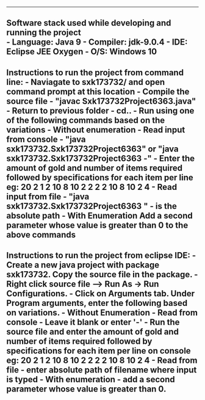 ------------------------------------------------------------------------------------------------------------------------------------------
Software stack used while developing and running the project	
	- Language: Java 9
	- Compiler: jdk-9.0.4
	- IDE: Eclipse JEE Oxygen
	- O/S: Windows 10
------------------------------------------------------------------------------------------------------------------------------------------
Instructions to run the project from command line:
	- Naviagate to sxk173732/ and open command prompt at this location
	- Compile the source file 
		- "javac Sxk173732Project6363.java"
	- Return to previous folder 
		- cd..
	- Run using one of the following commands based on the variations
		- Without enumeration
			- Read input from console
				- "java sxk173732.Sxk173732Project6363" or "java sxk173732.Sxk173732Project6363 -"
					- Enter the amount of gold and number of items required followed by specifications
					  for each item per line
						    eg: 20 2
							1 2 10 8 10 2 2
							2 2 10 8 10 2 4
			- Read input from file
				- "java sxk173732.Sxk173732Project6363 <filename>"
					- <filename> is the absolute path
		- With Enumeration
			Add a second parameter whose value is greater than 0 to the above commands
------------------------------------------------------------------------------------------------------------------------------------------
Instructions to run the project from eclipse IDE:
	- Create a new java project with package sxk173732. Copy the source file in the package. 
	  	- Right click source file --> Run As -> Run Configurations.
	- Click on Arguments tab. Under Program arguments, enter the following based on variations.
		- Without Enumeration
			- Read from console
				- Leave it blank or enter '-'
					- Run the source file and enter the amount of gold and number of items required followed
					  by specifications for each item per line on console
						eg: 20 2
						    1 2 10 8 10 2 2
						    2 2 10 8 10 2 4
			- Read from file
				- enter absolute path of filename where input is typed
		- With enumeration
			- add a second parameter whose value is greater than 0.
------------------------------------------------------------------------------------------------------------------------------------------
